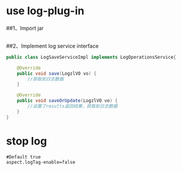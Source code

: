 # use log-plug-in 
##1、Import jar
```xml

```
##2、Implement log service interface
```java
public class LogSaveServiceImpl implements LogOperationsService{

    @Override
    public void save(LogzlVO vo) {
        //获取到日志数据
    }

    @Override
    public void saveOrUpdate(LogzlVO vo) {
        //设置了results返回结果，获取到日志数据
    }
}
```
# stop log

```properties
#Default true
aspect.logTag-enable=false
```

